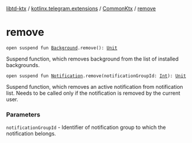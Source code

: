 [libtd-ktx](../../index.md) / [kotlinx.telegram.extensions](../index.md) / [CommonKtx](index.md) / [remove](./remove.md)

# remove

`open suspend fun `[`Background`](https://tdlibx.github.io/td/docs/org/drinkless/td/libcore/telegram/TdApi.Background.html)`.remove(): `[`Unit`](https://kotlinlang.org/api/latest/jvm/stdlib/kotlin/-unit/index.html)

Suspend function, which removes background from the list of installed backgrounds.

`open suspend fun `[`Notification`](https://tdlibx.github.io/td/docs/org/drinkless/td/libcore/telegram/TdApi.Notification.html)`.remove(notificationGroupId: `[`Int`](https://kotlinlang.org/api/latest/jvm/stdlib/kotlin/-int/index.html)`): `[`Unit`](https://kotlinlang.org/api/latest/jvm/stdlib/kotlin/-unit/index.html)

Suspend function, which removes an active notification from notification list. Needs to be
called only if the notification is removed by the current user.

### Parameters

`notificationGroupId` - Identifier of notification group to which the notification belongs.